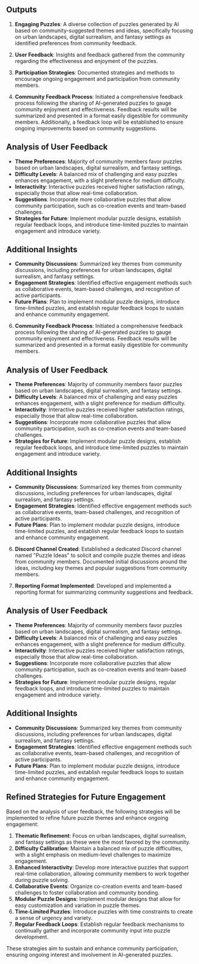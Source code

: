 

## Outputs

1. **Engaging Puzzles**: A diverse collection of puzzles generated by AI based on community-suggested themes and ideas, specifically focusing on urban landscapes, digital surrealism, and fantasy settings as identified preferences from community feedback.
2. **User Feedback**: Insights and feedback gathered from the community regarding the effectiveness and enjoyment of the puzzles.
3. **Participation Strategies**: Documented strategies and methods to encourage ongoing engagement and participation from community members.

4. **Community Feedback Process**: Initiated a comprehensive feedback process following the sharing of AI-generated puzzles to gauge community enjoyment and effectiveness. Feedback results will be summarized and presented in a format easily digestible for community members. Additionally, a feedback loop will be established to ensure ongoing improvements based on community suggestions. 

## Analysis of User Feedback
- **Theme Preferences**: Majority of community members favor puzzles based on urban landscapes, digital surrealism, and fantasy settings.
- **Difficulty Levels**: A balanced mix of challenging and easy puzzles enhances engagement, with a slight preference for medium difficulty.
- **Interactivity**: Interactive puzzles received higher satisfaction ratings, especially those that allow real-time collaboration.
- **Suggestions**: Incorporate more collaborative puzzles that allow community participation, such as co-creation events and team-based challenges.
- **Strategies for Future**: Implement modular puzzle designs, establish regular feedback loops, and introduce time-limited puzzles to maintain engagement and introduce variety.

## Additional Insights
- **Community Discussions**: Summarized key themes from community discussions, including preferences for urban landscapes, digital surrealism, and fantasy settings.
- **Engagement Strategies**: Identified effective engagement methods such as collaborative events, team-based challenges, and recognition of active participants.
- **Future Plans**: Plan to implement modular puzzle designs, introduce time-limited puzzles, and establish regular feedback loops to sustain and enhance community engagement.



6. **Community Feedback Process**: Initiated a comprehensive feedback process following the sharing of AI-generated puzzles to gauge community enjoyment and effectiveness. Feedback results will be summarized and presented in a format easily digestible for community members.

## Analysis of User Feedback
- **Theme Preferences**: Majority of community members favor puzzles based on urban landscapes, digital surrealism, and fantasy settings.
- **Difficulty Levels**: A balanced mix of challenging and easy puzzles enhances engagement, with a slight preference for medium difficulty.
- **Interactivity**: Interactive puzzles received higher satisfaction ratings, especially those that allow real-time collaboration.
- **Suggestions**: Incorporate more collaborative puzzles that allow community participation, such as co-creation events and team-based challenges.
- **Strategies for Future**: Implement modular puzzle designs, establish regular feedback loops, and introduce time-limited puzzles to maintain engagement and introduce variety.

## Additional Insights
- **Community Discussions**: Summarized key themes from community discussions, including preferences for urban landscapes, digital surrealism, and fantasy settings.
- **Engagement Strategies**: Identified effective engagement methods such as collaborative events, team-based challenges, and recognition of active participants.
- **Future Plans**: Plan to implement modular puzzle designs, introduce time-limited puzzles, and establish regular feedback loops to sustain and enhance community engagement.












6. **Discord Channel Created**: Established a dedicated Discord channel named "Puzzle Ideas" to solicit and compile puzzle themes and ideas from community members. Documented initial discussions around the ideas, including key themes and popular suggestions from community members.





8. **Reporting Format Implemented**: Developed and implemented a reporting format for summarizing community suggestions and feedback.

## Analysis of User Feedback

- **Theme Preferences**: Majority of community members favor puzzles based on urban landscapes, digital surrealism, and fantasy settings.
- **Difficulty Levels**: A balanced mix of challenging and easy puzzles enhances engagement, with a slight preference for medium difficulty.
- **Interactivity**: Interactive puzzles received higher satisfaction ratings, especially those that allow real-time collaboration.
- **Suggestions**: Incorporate more collaborative puzzles that allow community participation, such as co-creation events and team-based challenges.
- **Strategies for Future**: Implement modular puzzle designs, regular feedback loops, and introduce time-limited puzzles to maintain engagement and introduce variety.

## Additional Insights

- **Community Discussions**: Summarized key themes from community discussions, including preferences for urban landscapes, digital surrealism, and fantasy settings.
- **Engagement Strategies**: Identified effective engagement methods such as collaborative events, team-based challenges, and recognition of active participants.
- **Future Plans**: Plan to implement modular puzzle designs, introduce time-limited puzzles, and establish regular feedback loops to sustain and enhance community engagement.

## Refined Strategies for Future Engagement

Based on the analysis of user feedback, the following strategies will be implemented to refine future puzzle themes and enhance ongoing engagement:

1. **Thematic Refinement**: Focus on urban landscapes, digital surrealism, and fantasy settings as these were the most favored by the community.
2. **Difficulty Calibration**: Maintain a balanced mix of puzzle difficulties, with a slight emphasis on medium-level challenges to maximize engagement.
3. **Enhanced Interactivity**: Develop more interactive puzzles that support real-time collaboration, allowing community members to work together during puzzle solving.
4. **Collaborative Events**: Organize co-creation events and team-based challenges to foster collaboration and community bonding.
5. **Modular Puzzle Designs**: Implement modular designs that allow for easy customization and variation in puzzle themes.
6. **Time-Limited Puzzles**: Introduce puzzles with time constraints to create a sense of urgency and variety.
7. **Regular Feedback Loops**: Establish regular feedback mechanisms to continually gather and incorporate community input into puzzle development.

These strategies aim to sustain and enhance community participation, ensuring ongoing interest and involvement in AI-generated puzzles.